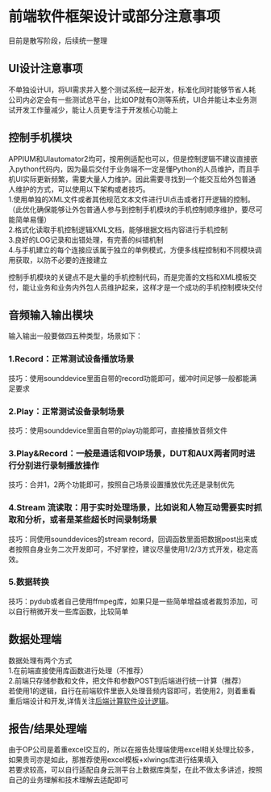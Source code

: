 # 前端软件框架设计或部分注意事项
目前是散写阶段，后续统一整理  
## UI设计注意事项
不单独设计UI，将UI需求并入整个测试系统一起开发，标准化同时能够节省人耗  
公司内必定会有一些测试总平台，比如OP就有O测等系统，UI合并能让本业务测试开发工作量减少，能让人员更专注于开发核心功能上
## 控制手机模块
APPIUM和UIautomator2均可，按用例适配也可以，但是控制逻辑不建议直接嵌入python代码内，因为最后交付于业务端不一定是懂Python的人员维护，而且手机UI实际更新频繁，需要大量人力维护。因此需要寻找到一个能交互给外包普通人维护的方式，可以使用以下架构或者技巧。  
1.使用单独的XML文件或者其他规范文本文件进行UI点击或者打开逻辑的控制。  （此优化确保能够让外包普通人参与到控制手机模块的手机控制顺序维护，要尽可能简单易懂）  
2.格式化读取手机控制逻辑XML文档，能够根据文档内容进行手机控制  
3.良好的LOG记录和出错处理，有完善的纠错机制  
4.与手机建立的每个连接应该属于独立的单例模式，方便多线程控制和不同模块调用获取，以防不必要的连接建立  

控制手机模块的关键点不是大量的手机控制代码，而是完善的文档和XML模板交付，能让业务和业务内外包人员维护起来，这样才是一个成功的手机控制模块交付  

## 音频输入输出模块
输入输出一般要做四五种类型，场景如下：
### 1.Record：正常测试设备播放场景    
技巧：使用sounddevice里面自带的record功能即可，缓冲时间足够一般都能满足要求  
### 2.Play：正常测试设备录制场景  
技巧：使用sounddevice里面自带的play功能即可，直接播放音频文件  
### 3.Play&Record：一般是通话和VOIP场景，DUT和AUX两者同时进行分别进行录制播放操作   
技巧：合并1，2两个功能即可，按照自己场景设置播放优先还是录制优先
### 4.Stream 流读取：用于实时处理场景，比如说和人物互动需要实时抓取和分析，或者是某些超长时间录制场景  
技巧：同使用sounddevices的stream record，回调函数里面把数据post出来或者按照自身业务二次开发即可，不好掌控，建议尽量使用1/2/3方式开发，稳定高效。
### 5.数据转换
技巧：pydub或者自己使用ffmpeg库，如果只是一些简单增益或者裁剪添加，可以自行稍微开发一些库函数，比较简单  

## 数据处理端
数据处理有两个方式  
1.在前端直接使用库函数进行处理（不推荐）  
2.前端只存储参数和文件，把文件和参数POST到后端进行统一计算（推荐）  
若使用1的逻辑，自行在前端软件里嵌入处理音频内容即可，若使用2，则着重看重后端设计和开发,详情关注[后端计算软件设计逻辑](B_SofewareDesign.md)。
## 报告/结果处理端
由于OP公司是着重excel交互的，所以在报告处理端使用excel相关处理比较多，如果贵司亦是如此，那推荐使用excel模板+xlwings库进行结果填入  
若要求较高，可以自行适配自身云测平台上数据库类型，在此不做太多讲述，按照自己的业务理解和技术理解去适配即可

